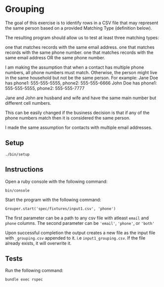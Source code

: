 # Grouping

The goal of this exercise is to identify rows in a CSV file that may represent the same person based on a provided Matching Type (definition below).

The resulting program should allow us to test at least three matching types:

one that matches records with the same email address.
one that matches records with the same phone number.
one that matches records with the same email address OR the same phone number.

I am making the assumption that when a contact has multiple phone numbers, all phone numbers must match.
Otherwise, the person might live in the same household but not be the same person.
For example:
Jane Doe has phone1: 555-555-5555, phone2: 555-555-6666
John Doe has phone1: 555-555-5555, phone2: 555-555-7777

Jane and John are husband and wife and have the same main number but different cell numbers.

This can be easily changed if the business decision is that if any of the phone numbers match
then it is considered the same person.

I made the same assumption for contacts with multiple email addresses.

## Setup

```
./bin/setup
```

## Instructions

Open a ruby console with the following command:

```
bin/console
```

Start the program with the following command:

```
Grouper.start('spec/fixtures/input1.csv', 'phone')
```

The first parameter can be a path to any csv file with atleast `email` and `phone` columns.
The second parameter can be `'email'`, `'phone'`, or `'both'`

Upon successful completion the output creates a new file as the input file with `_grouping.csv` appended to it.
i.e `input1_grouping.csv`. If the file already exists, it will overwrite it.

## Tests

Run the following command:

```
bundle exec rspec
```
